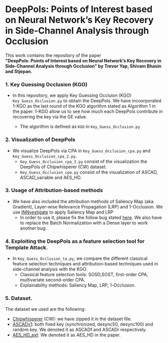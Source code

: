 # DeepPoIs: Points of Interest based on Neural Network’s Key Recovery in Side-Channel Analysis through Occlusion

This work contains the repository of the paper <br>
**"DeepPoIs: Points of Interest based on Neural Network’s Key Recovery in Side-Channel Analysis through Occlusion" by Trevor Yap, Shivam Bhasin and Stjepan.**



### 1. Key Guessing Occlusion (KGO)
- In this repository, we apply Key Guessing Occluion (KGO) `Key_Guess_Occlusion.py` to obtain the DeepPoIs.
We have incoorporated 1-KGO as the last round of the KGO algorithm stated as Algorithm 1 in the paper. 
1-KGO allow us to see how much each DeepPoIs contribute in recovering the key via the GE value. 

  - The algorithm is defined as `KGO` in  `Key_Guess_Occlusion.py` 



### 2. Visualization of DeepPoIs
- We visualize DeepPoIs via CPA in `Key_Guess_Occlusion_cpa.py` and `Key_Guess_Occlusion_cpa_2.py`.
  - `Key_Guess_Occlusion_cpa_2.py` consist of the visualization the DeepPoIs of Chipwhisperer (CW) dataset.
  - `Key_Guess_Occlusion_cpa.py` consist of the visualization of ASCAD, ASCAD_variable and AES_HD.



### 3. Usage of Attribution-based methods
- We have also included the attribution methods of Saliency Map (aka Gradient), Layer-wise
Relevance Propagation (LRP) and 1-Occlusion. We use [INNvestigate](https://github.com/albermax/innvestigate) to apply Saliency Map and LRP
  - In order to use it, please fix the follow bug stated [here](https://github.com/albermax/innvestigate/issues/177#issuecomment-627918737). We also have to replace the Batch Normalization with a Dense layer to work another bug. 


### 4. Exploiting the DeepPoIs as a feature selection tool for Template Attack.
- In `Key_Guess_Occlusion_ta.py`, we compare the different classical feature selection techniques and attribution-based techniques used in side-channel analysis 
with the KGO.
  - Classical feature selection tools: SOSD,SOST, first-order CPA, multivariate second-order CPA.
  - Explainability methods: Saliency Map, LRP, 1-Occlusion.


### 5. Dataset.
The dataset we used are the following: 
  - [Chipwhisperer](https://github.com/newaetech/chipwhisperer-datasets) (CW): we have zipped it in the dataset file.
  - [ASCADv1](https://github.com/ANSSI-FR/ASCAD): both fixed key (synchronized, desync50, desync100) and random key. We denoted it as ASCADf and ASCADr respectively.
  - [AES_HD_ext](http://aisylabdatasets.ewi.tudelft.nl/): We denoted it as AES_HD in the paper.

